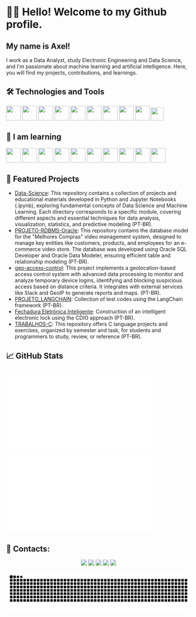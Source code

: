# 🧑‍💻 Hello! Welcome to my Github profile.
## My name is Axel!

I work as a Data Analyst, study Electronic Engineering and Data Science, and I'm passionate about machine learning and artificial intelligence. Here, you will find my projects, contributions, and learnings.

## 🛠️ Technologies and Tools
<div>
<img loading="lazy" src="https://cdn.jsdelivr.net/gh/devicons/devicon@latest/icons/git/git-original.svg" width="40" height="40"/> 
<img loading="lazy" src="https://cdn.jsdelivr.net/gh/devicons/devicon@latest/icons/python/python-plain.svg" width="40" height="40"/> 
<img loading="lazy" src="https://cdn.jsdelivr.net/gh/devicons/devicon@latest/icons/jupyter/jupyter-original-wordmark.svg" width="40" height="40"/> 
<img loading="lazy" src="https://cdn.jsdelivr.net/gh/devicons/devicon@latest/icons/c/c-original.svg" width="40" height="40"/> 
<img loading="lazy" src="https://cdn.jsdelivr.net/gh/devicons/devicon@latest/icons/oracle/oracle-original.svg" width="40" height="40"/> 
<img loading="lazy" src="https://cdn.jsdelivr.net/gh/devicons/devicon@latest/icons/sqldeveloper/sqldeveloper-original.svg" width="40" height="40"/> 
<img loading="lazy" src="https://cdn.jsdelivr.net/gh/devicons/devicon@latest/icons/microsoftsqlserver/microsoftsqlserver-original.svg" width="40" height="40"/>
<img loading="lazy" src="https://cdn.jsdelivr.net/gh/devicons/devicon@latest/icons/mongodb/mongodb-original.svg" width="40" height="40"/> 
<img loading="lazy" src="https://cdn.jsdelivr.net/gh/devicons/devicon@latest/icons/arduino/arduino-original.svg" width="40" height="40"/>
<img loading="lazy" src="https://cdn.jsdelivr.net/gh/devicons/devicon@latest/icons/trello/trello-original.svg" width="35" height="35"/> 
</div>           
          
## 🔭 I am learning
<div>
<img loading="lazy" src="https://cdn.jsdelivr.net/gh/devicons/devicon@latest/icons/amazonwebservices/amazonwebservices-original-wordmark.svg" width="40" height="40"/> 
<img loading="lazy" src="https://cdn.jsdelivr.net/gh/devicons/devicon@latest/icons/azure/azure-original.svg" width="40" height="40"/>
<img loading="lazy" src="https://cdn.jsdelivr.net/gh/devicons/devicon@latest/icons/googlecloud/googlecloud-original.svg" width="40" height="40"/>
<img loading="lazy" src="https://cdn.jsdelivr.net/gh/devicons/devicon@latest/icons/apache/apache-original.svg" width="40" height="40"/>
<img loading="lazy" src="https://cdn.jsdelivr.net/gh/devicons/devicon@latest/icons/apachespark/apachespark-original.svg" width="40" height="40"/>
<img loading="lazy" src="https://cdn.jsdelivr.net/gh/devicons/devicon@latest/icons/hadoop/hadoop-original.svg" width="40" height="40"/>
<img loading="lazy" src="https://cdn.jsdelivr.net/gh/devicons/devicon@latest/icons/flask/flask-original.svg" width="40" height="40"/>
<img loading="lazy" src="https://cdn.jsdelivr.net/gh/devicons/devicon@latest/icons/django/django-plain.svg" width="40" height="40"/>
<img loading="lazy" src="https://cdn.jsdelivr.net/gh/devicons/devicon@latest/icons/javascript/javascript-original.svg" width="40" height="40"/>
<img loading="lazy" src="https://cdn.jsdelivr.net/gh/devicons/devicon@latest/icons/html5/html5-original.svg" width="40" height="40"/>
</div> 

## 🌟 Featured Projects

- [Data-Science](https://github.com/AxelPCG/Data-Science): This repository contains a collection of projects and educational materials developed in Python and Jupyter Notebooks (.ipynb), exploring fundamental concepts of Data Science and Machine Learning. Each directory corresponds to a specific module, covering different aspects and essential techniques for data analysis, visualization, statistics, and predictive modeling (PT-BR).
- [PROJETO-RDBMS-Oracle](https://github.com/AxelPCG/PROJETO-RDBMS-Oracle): This repository contains the database model for the "Melhores Compras" video management system, designed to manage key entities like customers, products, and employees for an e-commerce video store. The database was developed using Oracle SQL Developer and Oracle Data Modeler, ensuring efficient table and relationship modeling (PT-BR).
- [geo-access-control](https://github.com/AxelPCG/geo-access-control): This project implements a geolocation-based access control system with advanced data processing to monitor and analyze temporary device logins, identifying and blocking suspicious access based on distance criteria. It integrates with external services like Slack and GeoIP to generate reports and maps. (PT-BR).
- [PROJETO_LANGCHAIN](https://github.com/AxelPCG/PROJETO_LANGCHAIN): Collection of test codes using the LangChain framework (PT-BR).
- [Fechadura Eletrônica Inteligente](https://github.com/AxelPCG/FECHADURA_ELETRONICA_INTELIGENTE): Construction of an intelligent electronic lock using the CDIO approach (PT-BR).
- [TRABALHOS-C](https://github.com/AxelPCG/TRABALHOS-C): This repository offers C language projects and exercises, organized by semester and task, for students and programmers to study, review, or reference (PT-BR).

## 📈 GitHub Stats

<div>
<a>
<img loading="lazy" src="https://raw.githubusercontent.com/AxelPCG/github-stats-modified/main/generated/languages.svg#gh-dark-mode-only" alt="AxelPCG" width="400" height="220"/>
<img loading="lazy" src="https://raw.githubusercontent.com/AxelPCG/github-stats-modified/main/generated/overview.svg#gh-dark-mode-only" alt="AxelPCG" width="400" height="220"/>
</div>
            
## 📲 Contacts:

<div align="center">  
  <a href="https://github.com/AxelPCG"><img src="https://img.shields.io/badge/GitHub-%2312100E.svg?&style=for-the-badge&logo=Github&logoColor=white" target="_blank"></a>
  <a href="https://www.linkedin.com/in/Axel-PCG"><img src="https://img.shields.io/badge/-LinkedIn-%230077B5?style=for-the-badge&logo=linkedin&logoColor=white" target="_blank"></a> 
  <a href="mailto:axelchepanski@hotmail.com"><img src="https://img.shields.io/badge/Microsoft_Outlook-0078D4?style=for-the-badge&logo=microsoft-outlook&logoColor=white" target="_blank"></a>
  <a href = "mailto:axelchepanski@gmail.com"><img src="https://img.shields.io/badge/-Gmail-%23333?style=for-the-badge&logo=gmail&logoColor=white" target="_blank"></a>
  <a href="https://instagram.com/axelchepanski"><img src="https://img.shields.io/badge/-Instagram-%23E4405F?style=for-the-badge&logo=instagram&logoColor=white" target="_blank"></a>
</div>

![Snake animation](https://github.com/AxelPCG/AxelPCG/blob/output/github-snake-dark.svg)
